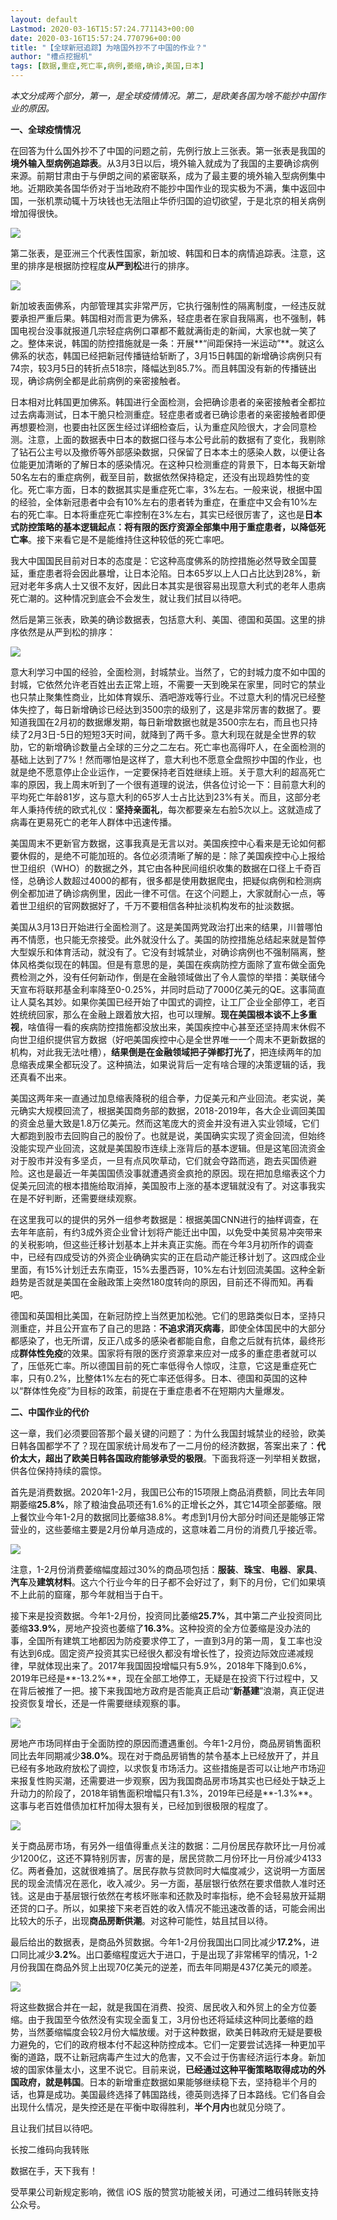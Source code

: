 ```yaml
---
layout: default
Lastmod: 2020-03-16T15:57:24.771143+00:00
date: 2020-03-16T15:57:24.770796+00:00
title: "【全球新冠追踪】为啥国外抄不了中国的作业？"
author: "槽点挖掘机"
tags: [数据,重症,死亡率,病例,萎缩,确诊,美国,日本]
---
```


_本文分成两个部分，第一，是全球疫情情况。第二，是欧美各国为啥不能抄中国作业的原因。_

**一、全球疫情情况**

在回答为什么国外抄不了中国的问题之前，先例行放上三张表。第一张表是我国的**境外输入型病例追踪表**。从3月3日以后，境外输入就成为了我国的主要确诊病例来源。前期甘肃由于与伊朗之间的紧密联系，成为了最主要的境外输入型病例集中地。近期欧美各国华侨对于当地政府不能抄中国作业的现实极为不满，集中返回中国，一张机票动辄十万块钱也无法阻止华侨归国的迫切欲望，于是北京的相关病例增加得很快。

![](https://images.weserv.nl/?url=https%3A//mmbiz.qpic.cn/mmbiz_png/m312mfLHFZqsFMicyG8tQGuqXFq1aSnknCqtp171xlOkGDdN4MZF5k8wcqCqYA6zOugrMSaaFcDjyiahTbico0Rqw/640%3Fwx_fmt%3Dpng)

第二张表，是亚洲三个代表性国家，新加坡、韩国和日本的病情追踪表。注意，这里的排序是根据防控程度**从严到松**进行的排序。

![](https://images.weserv.nl/?url=https%3A//mmbiz.qpic.cn/mmbiz_png/m312mfLHFZqsFMicyG8tQGuqXFq1aSnknPvLT0I35GtNwiaIr8l2oXEHuRdVP8Nsfeu2vE1F7aqRcYEBFGh8BA7A/640%3Fwx_fmt%3Dpng)

  
新加坡表面佛系，内部管理其实非常严厉，它执行强制性的隔离制度，一经违反就要承担严重后果。韩国相对而言更为佛系，轻症患者在家自我隔离，也不强制，韩国电视台没事就报道几宗轻症病例口罩都不戴就满街走的新闻，大家也就一笑了之。整体来说，韩国的防控措施就是一条：开展**“间距保持一米运动”**。就这么佛系的状态，韩国已经把新冠传播链给斩断了，3月15日韩国的新增确诊病例只有74宗，较3月5日的转折点518宗，降幅达到85.7%。而且韩国没有新的传播链出现，确诊病例全都是此前病例的亲密接触者。

日本相对比韩国更加佛系。韩国进行全面检测，会把确诊患者的亲密接触者全都拉过去病毒测试，日本干脆只检测重症。轻症患者或者已确诊患者的亲密接触者即便再想要检测，也要由社区医生经过详细检查后，认为重症风险很大，才会同意检测。注意，上面的数据表中日本的数据口径与本公号此前的数据有了变化，我剔除了钻石公主号以及撤侨等外部感染数据，只保留了日本本土的感染人数，以便让各位能更加清晰的了解日本的感染情况。在这种只检测重症的背景下，日本每天新增50名左右的重症病例，截至目前，数据依然保持稳定，还没有出现趋势性的变化。死亡率方面，日本的数据其实是重症死亡率，3%左右。一般来说，根据中国的经验，全体新冠患者中会有10%左右的患者转为重症，在重症中又会有10%左右的死亡率。日本将重症死亡率控制在3%左右，其实已经很厉害了，这也是**日本式防控策略的基本逻辑起点：将有限的医疗资源全部集中用于重症患者，以降低死亡率**。接下来看它是不是能维持住这种较低的死亡率吧。

我大中国国民目前对日本的态度是：它这种高度佛系的防控措施必然导致全国蔓延，重症患者将会因此暴增，让日本沦陷。日本65岁以上人口占比达到28%，新冠对老年多病人士又很不友好，因此日本其实是很容易出现意大利式的老年人患病死亡潮的。这种情况到底会不会发生，就让我们拭目以待吧。  

然后是第三张表，欧美的确诊数据表，包括意大利、美国、德国和英国。这里的排序依然是从严到松的排序：  

![](https://images.weserv.nl/?url=https%3A//mmbiz.qpic.cn/mmbiz_png/m312mfLHFZqsFMicyG8tQGuqXFq1aSnkn1JicPYGpUhiciaNCD9CmlH6516l4AWP9zvOMzmll1xWJDaIyZRoiaaHOoA/640%3Fwx_fmt%3Dpng)

意大利学习中国的经验，全面检测，封城禁业。当然了，它的封城力度不如中国的封城，它依然允许老百姓出去正常上班，不需要一天到晚呆在家里，同时它的禁业也只禁止聚集性商业，比如体育娱乐、酒吧游戏等行业。不过意大利的情况已经整体失控了，每日新增确诊已经达到3500宗的级别了，这是非常厉害的数据了。要知道我国在2月初的数据爆发期，每日新增数据也就是3500宗左右，而且也只持续了2月3日-5日的短短3天时间，就降到了两千多。意大利现在就是全世界的软肋，它的新增确诊数量占全球的三分之二左右。死亡率也高得吓人，在全面检测的基础上达到了7%！然而哪怕是这样了，意大利也不愿意全盘照抄中国的作业，也就是绝不愿意停止企业运作，一定要保持老百姓继续上班。关于意大利的超高死亡率的原因，我上周末听到了一个很有道理的说法，供各位讨论一下：目前意大利的平均死亡年龄81岁，这与意大利的65岁人士占比达到23%有关。而且，这部分老年人秉持传统的欧式礼仪：**坚持亲面礼**，每次都要亲左右脸5次以上。这就造成了病毒在更易死亡的老年人群体中迅速传播。  

美国周末不更新官方数据，这事我真是无言以对。美国疾控中心看来是无论如何都要休假的，是绝不可能加班的。各位必须清晰了解的是：除了美国疾控中心上报给世卫组织（WHO）的数据之外，其它由各种民间组织收集的数据在口径上千奇百怪，总确诊人数超过4000的都有，很多都是使用数据爬虫，把疑似病例和检测病例全都加进了确诊病例里，因此一律不可信。在这个问题上，大家就耐心一点，等着世卫组织的官网数据好了，千万不要相信各种扯淡机构发布的扯淡数据。

美国从3月13日开始进行全面检测了。这是美国两党政治打出来的结果，川普哪怕再不情愿，也只能无奈接受。此外就没什么了。美国的防控措施总结起来就是暂停大型娱乐和体育活动，就没有了。它没有封城禁业，对确诊病例也不强制隔离，整体风格类似现在的韩国。但是有意思的是，美国在疾病防控方面除了宣布做全面免费检测之外，没有任何新动作，倒是在金融领域做出了令人震惊的举措：美联储今天宣布将联邦基金利率降至0-0.25%，并同时启动了7000亿美元的QE。这事简直让人莫名其妙。如果你美国已经开始了中国式的调控，让工厂企业全部停工，老百姓统统回家，那么在金融上跟着放大招，也可以理解。**现在美国根本谈不上多重视**，啥值得一看的疾病防控措施都没放出来，美国疾控中心甚至还坚持周末休假不向世卫组织提供官方数据（好吧美国疾控中心是全世界唯一一个周末不更新数据的机构，对此我无法吐槽），**结果倒是在金融领域把子弹都打光了**，把连续两年的加息缩表成果全都玩没了。这种搞法，如果说背后一定有啥合理的决策逻辑的话，我还真看不出来。

美国这两年来一直通过加息缩表降税的组合拳，力促美元和产业回流。老实说，美元确实大规模回流了，根据美国商务部的数据，2018-2019年，各大企业调回美国的资金总量大致是1.8万亿美元。然而这笔庞大的资金并没有进入实业领域，它们大都跑到股市去回购自己的股份了。也就是说，美国确实实现了资金回流，但始终没能实现产业回流，这就是美国股市连续上涨背后的基本逻辑。但是这笔回流资金对于股市并没有多坚贞，一旦有点风吹草动，它们就会夺路而逃，跑去买国债避险。这也是最近一年美国国债没事就遭遇资金疯抢的原因。现在把加息缩表这个力促美元回流的根本措施给取消掉，美国股市上涨的基本逻辑就没有了。对这事我实在是不好判断，还需要继续观察。

在这里我可以的提供的另外一组参考数据是：根据美国CNN进行的抽样调查，在去年年底前，有约3成外资企业曾计划将产能迁出中国，以免受中美贸易冲突带来的关税影响，但这些迁移计划基本上并未真正实施。而在今年3月初所作的调查中，已经有四成受访的外资企业确确实实的正在启动产能迁移计划了。这四成企业里面，有15%计划迁去东南亚，15%去墨西哥，10%左右计划回流美国。这种全新趋势是否就是美国在金融政策上突然180度转向的原因，目前还不得而知。再看吧。

德国和英国相比美国，在新冠防控上当然更加松弛。它们的思路类似日本，坚持只测重症，并且公开宣布了自己的思路：**不追求消灭病毒**，即使全体国民中的大部分都感染了，也无所谓，反正八成多的感染者都能自愈，自愈之后就有抗体，最终形成**群体性免疫**的效果。国家将有限的医疗资源拿来应对一成多的重症患者就可以了，压低死亡率。所以德国目前的死亡率低得令人惊叹，注意，它这是重症死亡率，只有0.2%，比整体1%左右的死亡率还低得多。日本、德国和英国的这种以“群体性免疫”为目标的政策，前提在于重症患者不在短期内大量爆发。

  
**二、中国作业的代价**  

这一章，我们必须要回答那个最关键的问题了：为什么我国封城禁业的经验，欧美日韩各国都学不了？现在国家统计局发布了一二月份的经济数据，答案出来了：**代价太大，超出了欧美日韩各国政府能够承受的极限**。下面我将逐一列举相关数据，供各位保持持续的震惊。  

首先是消费数据。2020年1-2月，我国已公布的15项限上商品消费额，同比去年同期萎缩**25.8%**，除了粮油食品项还有1.6%的正增长之外，其它14项全部萎缩。限上餐饮业今年1-2月的数据同比萎缩38.8%。考虑到1月份大部分时间还是能够正常营业的，这些萎缩主要是2月份单月造成的，这意味着二月份的消费几乎接近零。

![](https://images.weserv.nl/?url=https%3A//mmbiz.qpic.cn/mmbiz_png/m312mfLHFZqsFMicyG8tQGuqXFq1aSnknuuRbPfuDCJORYZdrjC7wbqW8HpAsIbibPSuIpV7RGtvO9VRStv4CkxA/640%3Fwx_fmt%3Dpng)

注意，1-2月份消费萎缩幅度超过30%的商品项包括：**服装**、**珠宝**、**电器**、**家具**、**汽车**及**建筑材料**。这六个行业今年的日子都不会好过了，剩下的月份，它们如果填不上此前的窟窿，那今年就相当于白干。  

接下来是投资数据。今年1-2月份，投资同比萎缩**25.7%**，其中第二产业投资同比萎缩**33.9%**，房地产投资也萎缩了**16.3%**。这种投资的全方位萎缩是没办法的事，全国所有建筑工地都因为防疫要求停工了，一直到3月的第一周，复工率也没有达到6成。固定资产投资其实已经很久都没有增长性了，投资边际效应递减规律，早就体现出来了。2017年我国固投增幅只有5.9%，2018年下降到0.6%，2019年已经是**\-13.2%**，现在全部工地停工，无疑是在投资下行过程中，又在背后被推了一把。接下来我国地方政府是否能真正启动“**新基建**”浪潮，真正促进投资恢复增长，还是一件需要继续观察的事。

![](https://images.weserv.nl/?url=https%3A//mmbiz.qpic.cn/mmbiz_png/m312mfLHFZqsFMicyG8tQGuqXFq1aSnknO1Y1sV1HFw9Io7TOc9B99LqHVSAtoXUAn6rBWTzibEd8UdgRXeY0Law/640%3Fwx_fmt%3Dpng)

房地产市场同样由于全面防控的原因而遭遇重创。今年1-2月份，商品房销售面积同比去年同期减少**38.0%**。现在对于商品房销售的禁令基本上已经放开了，并且已经有多地政府放松了调控，以求恢复市场活力。这些措施是否可以让地产市场迎来报复性购买潮，还需要进一步观察，因为我国商品房市场其实也已经处于缺乏上升动力的阶段了，2018年销售面积增幅只有1.3%，2019年已经是**\-1.3%**。这事与老百姓借债加杠杆加得太狠有关，已经加到很极限的程度了。  

![](https://images.weserv.nl/?url=https%3A//mmbiz.qpic.cn/mmbiz_png/m312mfLHFZqsFMicyG8tQGuqXFq1aSnknVI6ysl0NDKojTGDmU3kofVZlSTMfqKtLQ2VKK0HI6ExXDpoHEj9zkQ/640%3Fwx_fmt%3Dpng)

关于商品房市场，有另外一组值得重点关注的数据：二月份居民存款环比一月份减少1200亿，这还不算特别厉害，厉害的是，居民贷款二月份环比一月份减少4133亿。两者叠加，这就很难搞了。居民存款与贷款同时大幅度减少，这说明一方面居民的现金流情况在恶化，收入减少。另一方面，基层银行依然在要求借款人准时还钱。这是由于基层银行依然在考核坏账率和还款及时率指标，绝不会轻易放开延期还贷的口子。所以，如果接下来老百姓的收入情况不能迅速改善的话，可能会闹出比较大的乐子，出现**商品房断供潮**。对这种可能性，姑且拭目以待。

最后给出的数据表，是商品外贸数据。今年1-2月份我国出口同比减少**17.2%**，进口同比减少**3.2%**。出口萎缩程度远大于进口，于是出现了非常稀罕的情况，1-2月份我国在商品外贸上出现70亿美元的逆差，而去年同期是437亿美元的顺差。  

![](https://images.weserv.nl/?url=https%3A//mmbiz.qpic.cn/mmbiz_png/m312mfLHFZqsFMicyG8tQGuqXFq1aSnkniakYR6taQHtDh9ZjqJRib9icavljWjpdEck3Rcd2yIthU81FGv5DX2rIw/640%3Fwx_fmt%3Dpng)

将这些数据合并在一起，就是我国在消费、投资、居民收入和外贸上的全方位萎缩。由于我国至今依然没有实现全面复工，3月份也还将延续这种同比萎缩的趋势，当然萎缩幅度会较2月份大幅放缓。对于这种数据，欧美日韩政府无疑是要极力避免的，它们的政府根本付不起这种防控成本。它们一定要尝试选择一种更加平衡的道路，既不让新冠病毒产生过大的危害，又不会过于伤害经济运行本身。新加坡的国家体量太小，这里不说它。目前来说，**已经通过这种平衡策略取得成功的外国政府，就是韩国**。日本的新增重症数据如果能够继续稳下去，坚持稳半个月的话，也算是成功。美国最终选择了韩国路线，德英则选择了日本路线。它们各自会出现什么情况，是失控还是在平衡中取得胜利，**半个月内**也就见分晓了。

且让我们拭目以待吧。

长按二维码向我转账

数据在手，天下我有！

受苹果公司新规定影响，微信 iOS 版的赞赏功能被关闭，可通过二维码转账支持公众号。

